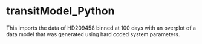 # transitModel_Python
This imports the data of HD209458 binned at 100 days with an overplot of a data model that was generated using hard coded system parameters. 

